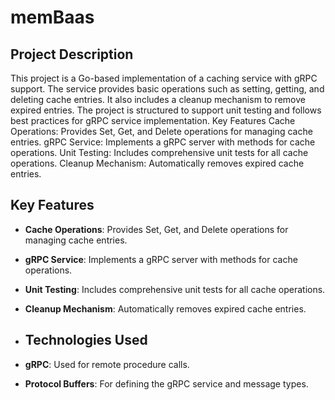# memBaas

## Project Description
This project is a Go-based implementation of a caching service with gRPC support. The service provides basic operations such as setting, getting, and deleting cache entries. It also includes a cleanup mechanism to remove expired entries. The project is structured to support unit testing and follows best practices for gRPC service implementation.
Key Features
Cache Operations: Provides Set, Get, and Delete operations for managing cache entries.
gRPC Service: Implements a gRPC server with methods for cache operations.
Unit Testing: Includes comprehensive unit tests for all cache operations.
Cleanup Mechanism: Automatically removes expired cache entries.

## Key Features
- **Cache Operations**: Provides Set, Get, and Delete operations for managing cache entries.
- **gRPC Service**: Implements a gRPC server with methods for cache operations.
- **Unit Testing**: Includes comprehensive unit tests for all cache operations.
- **Cleanup Mechanism**: Automatically removes expired cache entries.

- ## Technologies Used
- **gRPC**: Used for remote procedure calls.
- **Protocol Buffers**: For defining the gRPC service and message types.